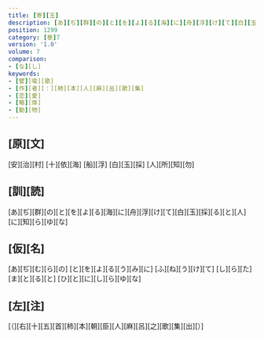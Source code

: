 ```yaml
---
title: [寄][玉]
description: [あ][ぢ][群][の][と][を][よ][る][海][に][舟][浮][け][て][白][玉][採][る][と][人][に][知][ら][ゆ][な]
position: 1299
category: [巻]7
version: '1.0'
volume: 7
comparison:
- [な][し]
keywords:
- [譬][喩][歌]
- [作][者][：][柿][本][人][麻][呂][歌][集]
- [恋][愛]
- [略][体]
- [動][物]
---
```


## [原][文]

[安][治][村] [十][依][海] [船][浮] [白][玉][採] [人][所][知][勿]

## [訓][読]

[あ][ぢ][群][の][と][を][よ][る][海][に][舟][浮][け][て][白][玉][採][る][と][人][に][知][ら][ゆ][な]

## [仮][名]

[あ][ぢ][む][ら][の] [と][を][よ][る][う][み][に] [ふ][ね][う][け][て] [し][ら][た][ま][と][る][と] [ひ][と][に][し][ら][ゆ][な]

## [左][注]

[（][右][十][五][首][柿][本][朝][臣][人][麻][呂][之][歌][集][出][）]
